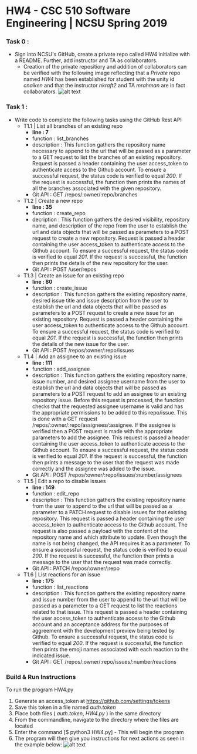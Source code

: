 # HW4 - CSC 510 Software Engineering | NCSU Spring 2019

### Task 0 :
* Sign into NCSU's GitHub, create a private repo called HW4 initialize with a README. Further, add instructor and TA as collaborators.
  * Creation of the private repositiory and addition of collaborators can be verified with the following image reflecting that a _Private_ repo named _HW4_ has been established for student with the unity id _cnaiken_ and that the instructor _nkraft2_ and TA _mrahman_ are in fact collaborators.
  ![alt text](https://github.ncsu.edu/cnaiken/HW4/blob/master/HW4_T0.PNG?raw=true)
### Task 1 :
* Write code to complete the following tasks using the GitHub Rest API
  * T1.1 | List all branches of an existing repo
    - **line : 7**
    - function : list_branches
    - description : This function gathers the repository name necessary to append to the url that will be passed as a parameter to a GET request to list the branches of an existing repository. Request is passed a header containing the user access_token to authenticate access to the Github account. To ensure a successful request, the status code is verified to equal _200_. If the request is successful, the function then prints the names of all the branches associated with the given repository.
    - Git API : GET /repos/:owner/:repo/branches
  * T1.2 | Create a new repo
    - **line : 35**
    - function : create_repo
    - decription : This function gathers the desired visibility, repository name, and description of the repo from the user to establish the url and data objects that will be passed as parameters to a POST request to create a new repository. Request is passed a header containing the user access_token to authenticate access to the Github account. To ensure a successful request, the status code is verified to equal _201_. If the request is successful, the function then prints the details of the new repository for the user.
    - Git API : POST /user/repos
  * T1.3 | Create an issue for an existing repo
    - **line : 80**
    - function : create_issue
    - description : This function gathers the existing repository name, desired issue title and issue description from the user to establish the url and data objects that will be passed as parameters to a POST request to create a new issue for an existing repository. Request is passed a header containing the user access_token to authenticate access to the Github account. To ensure a successful request, the status code is verified to equal _201_. If the request is successful, the function then prints the details of the new issue for the user.
    - Git API : POST /repos/:owner/:repo/issues
  * T1.4 | Add an assignee to an existing issue
    - **line : 111**
    - function : add_assignee
    - description : This function gathers the existing repository name, issue number, and desired assignee username from the user to establish the url and data objects that will be passed as parameters to a POST request to add an assignee to an existing repository issue. Before this request is processed, the function checks that the requested assignee username is valid and has the appropriate permissions to be added to this repo/issue. This is done with a GET request /repos/:owner/:repo/assignees/:assignee. If the assignee is verified then a POST request is made with the appropriate parameters to add the assignee. This request is passed a header containing the user access_token to authenticate access to the Github account. To ensure a successful request, the status code is verified to equal _201_. If the request is successful, the function then prints a message to the user that the request was made correctly and the assignee was added to the issue.
    - Git API : POST /repos/:owner/:repo/issues/:number/assignees
  * T1.5 | Edit a repo to disable issues
    - **line : 149**
    - function : edit_repo
    - description : This function gathers the existing repository name from the user to append to the url that will be passed as a parameter to a PATCH request to disable issues for that existing repository. This request is passed a header containing the user access_token to authenticate access to the Github account. The request is also passed a payload with the content of the repository name and which attribute to update. Even though the name is not being changed, the API requires it as a parameter. To ensure a successful request, the status code is verified to equal _200_. If the request is successful, the function then prints a message to the user that the request was made correctly.
    - Git API : PATCH /repos/:owner/:repo
  * T1.6 | List reactions for an issue
    - **line : 175**
    - function : list_reactions
    - description : This function gathers the existing repository name and issue number from the user to append to the url that will be passed as a parameter to a GET request to list the reactions related to that issue. This request is passed a header containing the user access_token to authenticate access to the Github account and an acceptance address for the purposes of aggreement with the development preview being tested by Github. To ensure a successful request, the status code is verified to equal _200_. If the request is successful, the function then prints the emoji names associated with each reaction to the indicated issue.
    - Git API : GET /repos/:owner/:repo/issues/:number/reactions
    
### Build & Run Instructions
To run the program HW4.py
 1) Generate an access_token at https://github.com/settings/tokens
 2) Save this token in a file named _auth.token_
 3) Place both files ( _auth.token_, _HW4.py_ ) in the same directory
 4) From the commandline, navigate to the directory where the files are located
 5) Enter the command [$ python3 HW4.py] - This will begin the program
 6) The program will then give you instructions for next actions as seen in the example below:
  ![alt text](https://github.ncsu.edu/cnaiken/HW4/blob/master/ProgramStartUp.PNG?raw=true)
